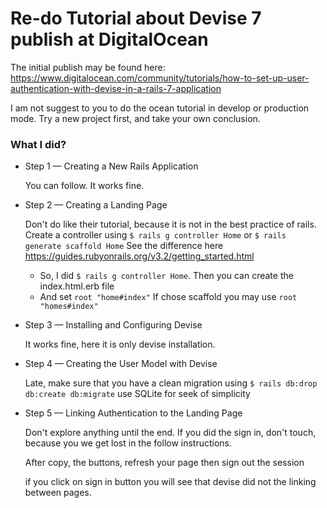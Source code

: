 # Re-do Tutorial about Devise 7 publish at DigitalOcean
The initial publish may be found here:
https://www.digitalocean.com/community/tutorials/how-to-set-up-user-authentication-with-devise-in-a-rails-7-application

I am not suggest to you to do the ocean tutorial in develop or production mode.
Try a new project first, and take your own conclusion.

### What I did?

- Step 1 — Creating a New Rails Application

    You can follow. It works fine.
- Step 2 — Creating a Landing Page

    Don't do like their tutorial, because it is not in the best practice of rails.
    Create a controller using `$ rails g controller Home` or `$ rails generate scaffold Home`
    See the difference here https://guides.rubyonrails.org/v3.2/getting_started.html
    - So, I did `$ rails g controller Home`. Then you can create the index.html.erb file
    - And set `root "home#index"`
    If chose scaffold you may use `root "homes#index"`

- Step 3 — Installing and Configuring Devise
    
    It works fine, here it is only devise installation.
- Step 4 — Creating the User Model with Devise

    Late, make sure that you have a clean migration using
    `$ rails db:drop db:create db:migrate`
    use SQLite for seek of simplicity
- Step 5 — Linking Authentication to the Landing Page

    Don't explore anything until the end.
    If you did the sign in, don't touch, because you we get lost
    in the follow instructions.
    
    After copy, the buttons, refresh your page then sign out the session
    
    if you click on sign in button you will see that devise
    did not the linking between pages.

    
